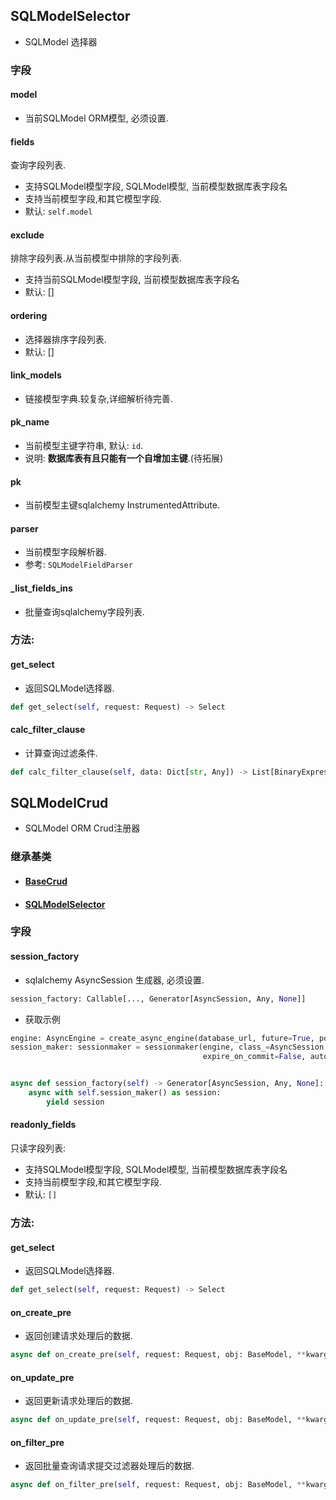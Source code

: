## SQLModelSelector

- SQLModel 选择器

### 字段

#### model

- 当前SQLModel ORM模型, 必须设置.

#### fields

查询字段列表.

- 支持SQLModel模型字段, SQLModel模型, 当前模型数据库表字段名
- 支持当前模型字段,和其它模型字段.
- 默认: `self.model`

#### exclude

排除字段列表.从当前模型中排除的字段列表.

- 支持当前SQLModel模型字段, 当前模型数据库表字段名
- 默认: []

#### ordering

- 选择器排序字段列表.
- 默认: []

#### link_models

- 链接模型字典.较复杂,详细解析待完善.

#### pk_name

- 当前模型主键字符串, 默认: `id`.
- 说明: **数据库表有且只能有一个自增加主键**.(待拓展)

#### pk

- 当前模型主键sqlalchemy InstrumentedAttribute.

#### parser

- 当前模型字段解析器.
- 参考: `SQLModelFieldParser`

#### _list_fields_ins

- 批量查询sqlalchemy字段列表.

### 方法:

#### get_select

- 返回SQLModel选择器.

```python
def get_select(self, request: Request) -> Select
```

#### calc_filter_clause

- 计算查询过滤条件.

```python
def calc_filter_clause(self, data: Dict[str, Any]) -> List[BinaryExpression]
```

## SQLModelCrud

- SQLModel ORM Crud注册器

### 继承基类

- #### [BaseCrud](../BaseCrud/#basecrud)

- #### [SQLModelSelector](#sqlmodelselector)

### 字段

#### session_factory

- sqlalchemy AsyncSession 生成器, 必须设置.

```python
session_factory: Callable[..., Generator[AsyncSession, Any, None]]
```

- 获取示例

```python
engine: AsyncEngine = create_async_engine(database_url, future=True, pool_recycle=1200)
session_maker: sessionmaker = sessionmaker(engine, class_=AsyncSession,
                                           expire_on_commit=False, autocommit=False, autoflush=False)


async def session_factory(self) -> Generator[AsyncSession, Any, None]:
    async with self.session_maker() as session:
        yield session
```

#### readonly_fields

只读字段列表:

- 支持SQLModel模型字段, SQLModel模型, 当前模型数据库表字段名
- 支持当前模型字段,和其它模型字段.
- 默认: `[]`

### 方法:

#### get_select

- 返回SQLModel选择器.

```python
def get_select(self, request: Request) -> Select
```

#### on_create_pre

- 返回创建请求处理后的数据.

```python
async def on_create_pre(self, request: Request, obj: BaseModel, **kwargs) -> Dict[str, Any]
```

#### on_update_pre

- 返回更新请求处理后的数据.

```python
async def on_update_pre(self, request: Request, obj: BaseModel, **kwargs) -> Dict[str, Any]
```

#### on_filter_pre

- 返回批量查询请求提交过滤器处理后的数据.

```python
async def on_filter_pre(self, request: Request, obj: BaseModel, **kwargs) -> Dict[str, Any]
```

